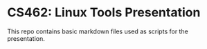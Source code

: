 # CS462: Linux Tools Presentation
This repo contains basic markdown files used as scripts for the presentation.
